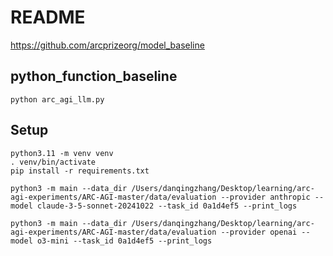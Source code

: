 # README
https://github.com/arcprizeorg/model_baseline


## python_function_baseline
```
python arc_agi_llm.py 
```

## Setup
```
python3.11 -m venv venv
. venv/bin/activate
pip install -r requirements.txt
```


```
python3 -m main --data_dir /Users/danqingzhang/Desktop/learning/arc-agi-experiments/ARC-AGI-master/data/evaluation --provider anthropic --model claude-3-5-sonnet-20241022 --task_id 0a1d4ef5 --print_logs
```

```
python3 -m main --data_dir /Users/danqingzhang/Desktop/learning/arc-agi-experiments/ARC-AGI-master/data/evaluation --provider openai --model o3-mini --task_id 0a1d4ef5 --print_logs
```
